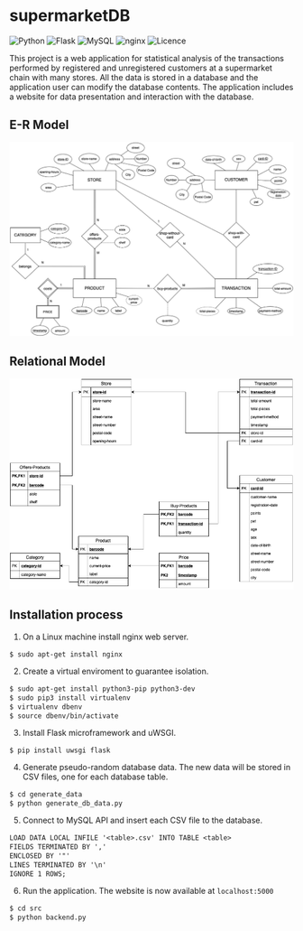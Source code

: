 # supermarketDB

![Python](https://img.shields.io/badge/python-3.8-blue)
![Flask](https://img.shields.io/badge/flask-1.1.2-brightgreen)
![MySQL](https://img.shields.io/badge/MySQL-8.0.19-red)
![nginx](https://img.shields.io/badge/nginx-1.10.3-yellowgreen)
![Licence](https://img.shields.io/badge/Licence-MIT-blue)

This project is a web application for statistical analysis of the transactions performed by registered and unregistered customers at a supermarket chain with many stores. All the data is stored in a database and the application user can modify the database contents. The application includes a website for data presentation and interaction with the database.

## E-R Model
![](img/ER-Model.png)

## Relational Model
![](img/Relational-model.png)

## Installation process
1. On a Linux machine install nginx web server.
```
$ sudo apt-get install nginx
```
2. Create a virtual enviroment to guarantee isolation.
```
$ sudo apt-get install python3-pip python3-dev
$ sudo pip3 install virtualenv
$ virtualenv dbenv
$ source dbenv/bin/activate
```
3. Install Flask microframework and uWSGI.
```
$ pip install uwsgi flask
```
4. Generate pseudo-random database data. The new data will be stored in CSV files, one for each database table.
```
$ cd generate_data
$ python generate_db_data.py
```
5. Connect to MySQL API and insert each CSV file to the database.
```
LOAD DATA LOCAL INFILE '<table>.csv' INTO TABLE <table>
FIELDS TERMINATED BY ','
ENCLOSED BY '"'
LINES TERMINATED BY '\n'
IGNORE 1 ROWS;
```
6. Run the application. The website is now available at ``` localhost:5000 ```
```
$ cd src
$ python backend.py
```
